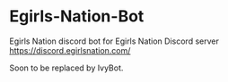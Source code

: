 # Egirls-Nation-Bot
 Egirls Nation discord bot for Egirls Nation Discord server
 https://discord.egirlsnation.com/

 Soon to be replaced by IvyBot.

